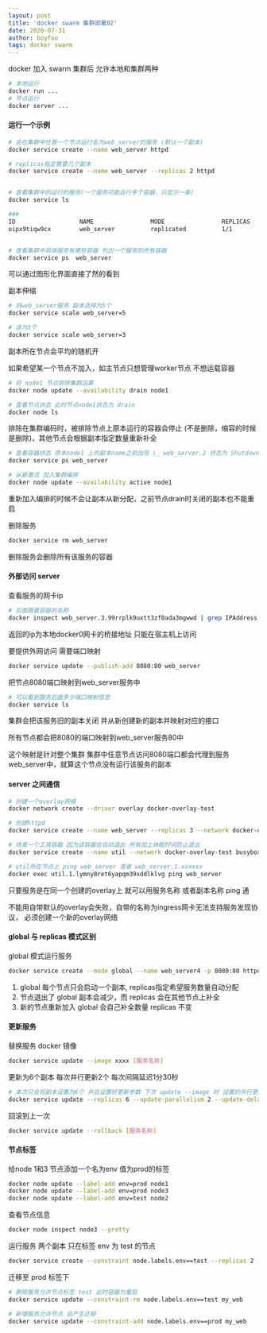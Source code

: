 ```yaml
---
layout: post
title: 'docker swarm 集群部署02'
date: 2020-07-31
author: boyfoo
tags: docker swarm
---
```


docker 加入 swarm 集群后 允许本地和集群两种
```bash
# 本地运行
docker run ...
# 节点运行
docker server ...
```

#### 运行一个示例

```bash
# 会在集群中任意一个节点运行名为web_server的服务 (默认一个副本)
docker service create --name web_server httpd

# replicas指定需要几个副本
docker service create --name web_server --replicas 2 httpd


# 查看集群中的运行的服务(一个服务可能运行多个容器，只显示一条)
docker service ls

###
ID                  NAME                MODE                REPLICAS            IMAGE               PORTS
oipx9tiqw9cx        web_server          replicated          1/1                 httpd:latest


# 查看集群中具体服务有哪些容器 列出一个服务的所有容器
docker service ps  web_server
```

可以通过图形化界面直接了然的看到

副本伸缩

```bash
# 将web_server服务 副本选择为5个
docker service scale web_server=5

# 该为3个
docker service scale web_server=3
```

副本所在节点会平均的随机开

如果希望某一个节点不加入，如主节点只想管理worker节点 不想运载容器

```bash
# 将 node1 节点排除集群运算
docker node update --availability drain node1

# 查看节点状态 此时节点node1状态为 drain 
docker node ls
```

排除在集群编码时，被排除节点上原本运行的容器会停止 (不是删除，缩容的时候是删除)，其他节点会根据副本指定数量重新补全

```bash
# 查看容器状态 原本node1 上的副本name之前出现 \_ web_server.2 状态为 Shutdown
docker service ps web_server
```


```bash
# 从新激活 加入集群编排
docker node update --availability active node1
```

重新加入编排的时候不会让副本从新分配，之前节点drain时关闭的副本也不能重启

删除服务

```bash
docker service rm web_server
```

删除服务会删除所有该服务的容器

#### 外部访问 server

查看服务的网卡ip

```bash
# 后面跟着容器的名称
docker inspect web_server.3.99rrplk9uxtt3zf0ada3mgwwd | grep IPAddress
```

返回的ip为本地docker0网卡的桥接地址 只能在宿主机上访问

要提供外网访问 需要端口映射

```bash
docker service update --publish-add 8080:80 web_server
```

把节点8080端口映射到web_server服务中

```bash
# 可以看到服务后面多少端口映射信息
docker service ls
```

集群会把该服务旧的副本关闭 并从新创建新的副本并映射对应的接口

所有节点都会把8080的端口映射到web_server服务80中

这个映射是针对整个集群 集群中任意节点访问8080端口都会代理到服务web_server中，就算这个节点没有运行该服务的副本 

#### server 之间通信

```bash
# 创建一个overlay网络
docker network create --driver overlay docker-overlay-test

# 创建httpd
docker service create --name web_server --replicas 3 --network docker-overlay-test httpd

# 场景一个工具容器 因为该容器会自动退出 所有加上休眠时间防止退出
docker service create --name util --network docker-overlay-test busybox sleep 10000000

# util所在节点上 ping web_server 或者 web_server.1.xxxxxx  
docker exec util.1.lymny8ret6yapqm39xddlklvg ping web_server
```

只要服务是在同一个创建的overlay上 就可以用服务名称 或者副本名称 ping 通

不能用自带默认的overlay会失败，自带的名称为ingress网卡无法支持服务发现协议， 必须创建一个新的overlay网络


#### global 与 replicas 模式区别

global 模式运行服务

```bash
docker service create --mode global --name web_server4 -p 8080:80 httpd
```

1. global 每个节点只会启动一个副本, replicas指定希望服务数量自动分配
2. 节点退出了 global 副本会减少，而 replicas 会在其他节点上补全
3. 新的节点重新加入 global 会自己补全数量 replicas 不变


#### 更新服务

替换服务 docker 镜像

```bash
docker service update --image xxxx [服务名称]
```

更新为6个副本 每次并行更新2个 每次间隔延迟1分30秒



```bash
# 本次只会将副本设置为6个 并且设置好更新参数 下次 update --image 时 设置的并行更新 和延迟时间才会生效
docker service update --replicas 6 --update-parallelism 2 --update-delay 1m30s [服务名称]
```


回滚到上一次

```bash
docker service update --rollback [服务名称]
```


#### 节点标签

给node 1和3 节点添加一个名为env 值为prod的标签

```bash
docker node update --label-add env=prod node1
docker node update --label-add env=prod node3
docker node update --label-add env=test node2
```
查看节点信息

```bash
docker node inspect node3 --pretty
```

运行服务 两个副本 只在标签 env 为 test 的节点

```bash
docker service create --constraint node.labels.env==test --replicas 2 --name my_web --publish 8080:80 httpd
```

迁移至 prod 标签下

```bash 
# 删除服务允许节点标签 test 此时容器为重启
docker service update --constraint-rm node.labels.env==test my_web

# 新增服务允许节点 会产生迁移
docker service update --constraint-add node.labels.env==prod my_web
```